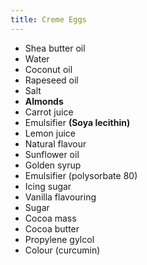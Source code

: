 ```yaml
---
title: Creme Eggs
---
```


- Shea butter oil
- Water
- Coconut oil
- Rapeseed oil
- Salt
- **Almonds**
- Carrot juice
- Emulsifier **(Soya lecithin)**
- Lemon juice
- Natural flavour
- Sunflower oil
- Golden syrup
- Emulsifier (polysorbate 80)
- Icing sugar
- Vanilla flavouring
- Sugar
- Cocoa mass
- Cocoa butter
- Propylene gylcol
- Colour (curcumin)
